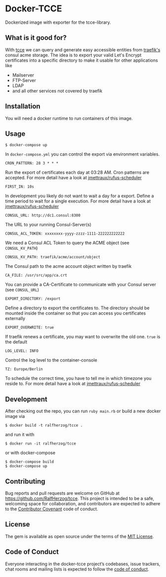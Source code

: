 # Docker-TCCE

Dockerized image with exporter for the tcce-library.

## What is it good for?

With [tcce](https://github.com/RalfHerzog/tcce) we can query and generate easy
accessible entities from [traefik's](https://traefik.io/) consul acme storage.
The idea is to export your valid Let's Encrypt certificates into a specific
directory to make it usable for other applications like

* Mailserver
* FTP-Server
* LDAP
* and all other services not covered by traefik

## Installation

You will need a docker runtime to run containers of this image.

## Usage

    $ docker-compose up

In `docker-compose.yml` you can control the export via environment variables.

    CRON_PATTERN: 28 3 * * *

Run the export of certificates each day at 03:28 AM. Cron patterns are accepted. For more detail have a look at [jmettraux/rufus-scheduler](https://github.com/jmettraux/rufus-scheduler)

    FIRST_IN: 10s

In development you likely do not want to wait a day for a export. Define a time period to wait for a single execution. For more detail have a look at [jmettraux/rufus-scheduler](https://github.com/jmettraux/rufus-scheduler)

    CONSUL_URL: http://dc1.consul:8300

The URL to your running Consul-Server(s)

    CONSUL_ACL_TOKEN: xxxxxxxx-yyyy-zzzz-1111-222222222222

We need a Consul ACL Token to query the ACME object (see `CONSUL_KV_PATH`)

`CONSUL_KV_PATH: traefik/acme/account/object`

The Consul path to the acme account object written by traefik

    CA_FILE: /usr/src/app/ca.crt

You can provide a CA-Certificate to communicate with your Consul server (see `CONSUL_URL`)

    EXPORT_DIRECTORY: /export

Define a directory to export the certificates to. The directory should be mounted inside the container so that you can access you certificates externally

    EXPORT_OVERWRITE: true

If traefik renews a certificate, you may want to overwrite the old one. `true` is the default

    LOG_LEVEL: INFO

Control the log level to the container-console

    TZ: Europe/Berlin

To schedule the correct time, you have to tell me in which timezone you reside to. For more detail have a look at [jmettraux/rufus-scheduler](https://github.com/jmettraux/rufus-scheduler)

## Development

After checking out the repo, you can run `ruby main.rb` or build a new docker image via

    $ docker build -t ralfherzog/tcce .

and run it with

    $ docker run -it ralfherzog/tcce

or with docker-compose

    $ docker-compose build
    $ docker-compose up

## Contributing

Bug reports and pull requests are welcome on GitHub at https://github.com/RalfHerzog/tcce. This project is intended to be a safe, welcoming space for collaboration, and contributors are expected to adhere to the [Contributor Covenant](http://contributor-covenant.org) code of conduct.

## License

The gem is available as open source under the terms of the [MIT License](https://opensource.org/licenses/MIT).

## Code of Conduct

Everyone interacting in the docker-tcce project’s codebases, issue trackers, chat rooms and mailing lists is expected to follow the [code of conduct](https://github.com/RalfHerzog/docker-tcce/blob/master/CODE_OF_CONDUCT.md).
